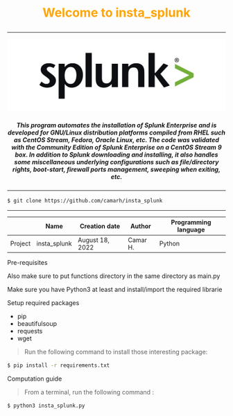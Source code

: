 # <p style="text-align: center;"> <span style="color:orange"> Welcome to insta_splunk </span>  </p>

---




![Splunk_logo](img/Splunk_logo.jpg)

 ##### <p style="text-align: center;" color="red"> This program automates the installation of Splunk Enterprise and is developed for GNU/Linux distribution platforms compiled from RHEL such as CentOS Stream, Fedora, Oracle Linux, etc. The code was validated with the Community Edition of Splunk Enterprise on a CentOS Stream 9 box. In addition to Splunk downloading and installing, it also handles some miscellaneous underlying configurations such as file/directory rights, boot-start, firewall ports management, sweeping when exiting, etc. </p>
---


```Bash
$ git clone https://github.com/camarh/insta_splunk
```
---

|         | Name           | Creation date   | Author  | Programming language |
| ------- | -------------- | --------------- | ------- | -------------------- |
| Project | insta_splunk   | August 18, 2022 | Camar H.| Python               |


Pre-requisites

Also make sure to put functions directory in the same directory as main.py

Make sure you have Python3 at least and install/import the required librarie

Setup required packages

* pip
* beautifulsoup
* requests
* wget

> Run the following command to install those interesting package:

```Bash
$ pip install -r requirements.txt
```

Computation guide

> From a terminal, run the following command :

```Bash
$ python3 insta_splunk.py
```